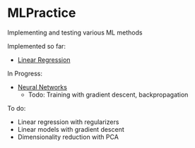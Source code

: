 # MLPractice
Implementing and testing various ML methods

Implemented so far:
- [Linear Regression](examples/linear_regression_polynomial.ipynb)

In Progress:
- [Neural Networks](examples/neural_network_intro.ipynb)
    - Todo: Training with gradient descent, backpropagation

To do:
- Linear regression with regularizers
- Linear models with gradient descent
- Dimensionality reduction with PCA